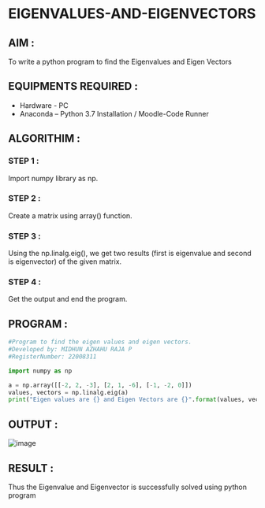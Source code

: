 #
# EIGENVALUES-AND-EIGENVECTORS
## AIM :

To write a python program to find the Eigenvalues and Eigen Vectors

## EQUIPMENTS REQUIRED :
- Hardware - PC
- Anaconda – Python 3.7 Installation / Moodle-Code Runner
## ALGORITHIM :

### STEP 1 :
Import numpy library as np.

### STEP 2 :
Create a matrix using array() function.

### STEP 3 :
Using the np.linalg.eig(), we get two results (first is eigenvalue and second is eigenvector) of the given matrix.

### STEP 4 :
Get the output and end the program.


## PROGRAM :
```python
#Program to find the eigen values and eigen vectors.
#Developed by: MIDHUN AZHAHU RAJA P
#RegisterNumber: 22008311

import numpy as np

a = np.array([[-2, 2, -3], [2, 1, -6], [-1, -2, 0]])
values, vectors = np.linalg.eig(a)
print("Eigen values are {} and Eigen Vectors are {}".format(values, vectors))
```
## OUTPUT :
![image](https://user-images.githubusercontent.com/118054670/214371451-1c7db822-eb6d-4039-bed1-2360e714f17a.png)

## RESULT :
Thus the Eigenvalue and Eigenvector is successfully solved using python program

